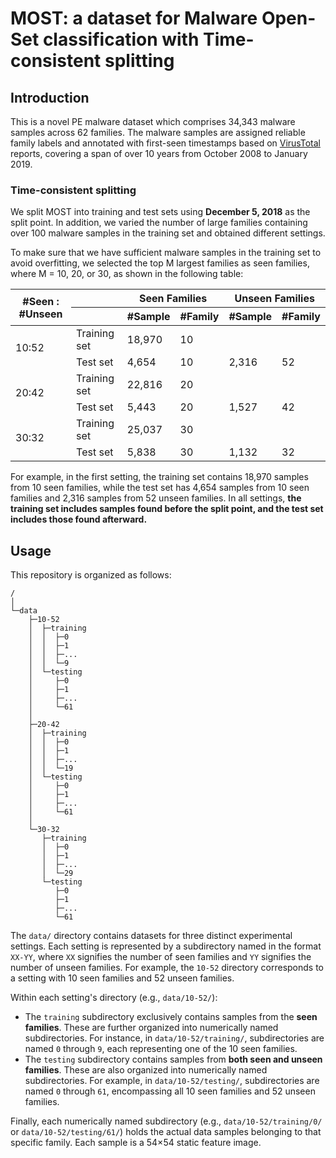 # MOST: a dataset for Malware Open-Set  classification with Time-consistent splitting

## Introduction

This is a novel PE malware dataset which comprises 34,343 malware samples across 62 families. The malware samples are assigned reliable family labels and annotated with first-seen timestamps based on [VirusTotal](https://www.virustotal.com/gui/home/upload) reports, covering a span of over 10 years from October 2008 to January 2019. 

<!-- 
### Data preprocessing

To construct the dataset, we first collected more than 50,000 PE malware files from [VirusSign](https://www.virussign.com/) and removed the packed files. We then utilized [EUPHONY](https://github.com/fmind/euphony) and [AVClass](https://github.com/malicialab/avclass) alongside VirusTotal reports to process the dataset. Malware files with zero, inconsistent, incomplete, or ambiguous tags were removed, and the remaining files were assigned their respective malware family labels. Next, we obtained the earliest time of the malware files submitted to the VirusTotal and timestamped the malware samples with that time. After that, we utilized [Ember](https://github.com/elastic/ember) to extract **raw characteristics from malware binaries**, applied [KaggleSPbun](https://github.com/SPbun/malware-detection) to extract **instruction-level characteristics from malware disassembly files**, and combined them to form a 2,807-dimensional vector for each malware sample. Finally, we obtained 34,343 malware sample vectors spanning 62 families and resized each vector into a **54×54 malware characteristic image.**
-->

### Time-consistent splitting

We split MOST into training and test sets using **December 5, 2018** as the split point. In addition, we varied the number of large families containing over 100 malware samples in the training set and obtained different settings.

To make sure that we have sufficient malware samples in the training set to avoid overfitting, we selected the top M largest families as seen families, where M = 10, 20, or 30, as shown in the following table:

<table><thead>
  <tr>
    <th rowspan="2">#Seen : #Unseen</th>
    <th></th>
    <th colspan="2">Seen Families</th>
    <th colspan="2">Unseen Families</th>
  </tr>
  <tr>
    <th></th>
    <th>#Sample</th>
    <th>#Family</th>
    <th>#Sample</th>
    <th>#Family</th>
  </tr></thead>
<tbody>
  <tr>
    <td rowspan="2">10:52</td>
    <td>Training set</td>
    <td>18,970</td>
    <td>10</td>
    <td></td>
    <td></td>
  </tr>
  <tr>
    <td>Test set</td>
    <td>4,654</td>
    <td>10</td>
    <td>2,316</td>
    <td>52</td>
  </tr>
  <tr>
    <td rowspan="2">20:42</td>
    <td>Training set</td>
    <td>22,816</td>
    <td>20</td>
    <td></td>
    <td></td>
  </tr>
  <tr>
    <td>Test set</td>
    <td>5,443</td>
    <td>20</td>
    <td>1,527</td>
    <td>42</td>
  </tr>
  <tr>
    <td rowspan="2">30:32</td>
    <td>Training set</td>
    <td>25,037</td>
    <td>30</td>
    <td></td>
    <td></td>
  </tr>
  <tr>
    <td>Test set</td>
    <td>5,838</td>
    <td>30</td>
    <td>1,132</td>
    <td>32</td>
  </tr>
</tbody></table>

For example, in the first setting, the training set contains 18,970 samples from 10 seen families, while the test set has 4,654 samples from 10 seen families and 2,316 samples from 52 unseen families. In all settings, **the training set includes samples found before the split point, and the test set includes those found afterward.**

## Usage

This repository is organized as follows:

```
/
│  
└─data
    ├─10-52
    │  ├─training
    │  │  ├─0
    │  │  ├─1
    │  │  ├─...
    │  │  └─9
    │  └─testing
    │     ├─0
    │     ├─1
    │     ├─...
    │     └─61
    │  
    ├─20-42
    │  ├─training
    │  │  ├─0
    │  │  ├─1
    │  │  ├─...
    │  │  └─19
    │  └─testing
    │     ├─0
    │     ├─1
    │     ├─...
    │     └─61
    │   
    └─30-32
       ├─training
       │  ├─0
       │  ├─1
       │  ├─...
       │  └─29
       └─testing
          ├─0
          ├─1
          ├─...
          └─61
```

The `data/` directory contains datasets for three distinct experimental settings. Each setting is represented by a subdirectory named in the format `XX-YY`, where `XX` signifies the number of seen families and `YY` signifies the number of unseen families. For example, the `10-52` directory corresponds to a setting with 10 seen families and 52 unseen families.

Within each setting's directory (e.g., `data/10-52/`):

- The `training` subdirectory exclusively contains samples from the **seen families**. These are further organized into numerically named subdirectories. For instance, in `data/10-52/training/`, subdirectories are named `0` through `9`, each representing one of the 10 seen families.
- The `testing` subdirectory contains samples from **both seen and unseen families**. These are also organized into numerically named subdirectories. For example, in `data/10-52/testing/`, subdirectories are named `0` through `61`, encompassing all 10 seen families and 52 unseen families.

Finally, each numerically named subdirectory (e.g., `data/10-52/training/0/` or `data/10-52/testing/61/`) holds the actual data samples belonging to that specific family. Each sample is a 54×54 static feature image.
